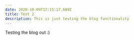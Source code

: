 ```yaml
---
date: 2020-10-09T17:15:17.689Z
title: Test 2
description: This is just testing the blog functionality
---
```

Testing the blog out :)